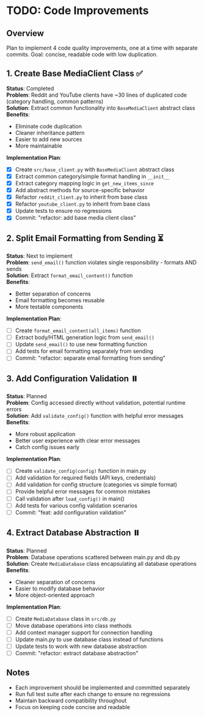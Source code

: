 # TODO: Code Improvements

## Overview
Plan to implement 4 code quality improvements, one at a time with separate commits. Goal: concise, readable code with low duplication.

## 1. Create Base MediaClient Class ✅
**Status**: Completed  
**Problem**: Reddit and YouTube clients have ~30 lines of duplicated code (category handling, common patterns)  
**Solution**: Extract common functionality into `BaseMediaClient` abstract class  
**Benefits**: 
- Eliminate code duplication
- Cleaner inheritance pattern  
- Easier to add new sources
- More maintainable

**Implementation Plan**:
- [x] Create `src/base_client.py` with `BaseMediaClient` abstract class
- [x] Extract common category/simple format handling in `__init__`
- [x] Extract category mapping logic in `get_new_items_since`
- [x] Add abstract methods for source-specific behavior
- [x] Refactor `reddit_client.py` to inherit from base class
- [x] Refactor `youtube_client.py` to inherit from base class
- [x] Update tests to ensure no regressions
- [x] Commit: "refactor: add base media client class"

## 2. Split Email Formatting from Sending ⏳
**Status**: Next to implement  
**Problem**: `send_email()` function violates single responsibility - formats AND sends  
**Solution**: Extract `format_email_content()` function  
**Benefits**:
- Better separation of concerns
- Email formatting becomes reusable
- More testable components

**Implementation Plan**:
- [ ] Create `format_email_content(all_items)` function
- [ ] Extract body/HTML generation logic from `send_email()`
- [ ] Update `send_email()` to use new formatting function
- [ ] Add tests for email formatting separately from sending
- [ ] Commit: "refactor: separate email formatting from sending"

## 3. Add Configuration Validation ⏸️
**Status**: Planned  
**Problem**: Config accessed directly without validation, potential runtime errors  
**Solution**: Add `validate_config()` function with helpful error messages  
**Benefits**:
- More robust application
- Better user experience with clear error messages
- Catch config issues early

**Implementation Plan**:
- [ ] Create `validate_config(config)` function in main.py
- [ ] Add validation for required fields (API keys, credentials)
- [ ] Add validation for config structure (categories vs simple format)
- [ ] Provide helpful error messages for common mistakes
- [ ] Call validation after `load_config()` in main()
- [ ] Add tests for various config validation scenarios
- [ ] Commit: "feat: add configuration validation"

## 4. Extract Database Abstraction ⏸️
**Status**: Planned  
**Problem**: Database operations scattered between main.py and db.py  
**Solution**: Create `MediaDatabase` class encapsulating all database operations  
**Benefits**:
- Cleaner separation of concerns
- Easier to modify database behavior
- More object-oriented approach

**Implementation Plan**:
- [ ] Create `MediaDatabase` class in `src/db.py`
- [ ] Move database operations into class methods
- [ ] Add context manager support for connection handling
- [ ] Update main.py to use database class instead of functions
- [ ] Update tests to work with new database abstraction
- [ ] Commit: "refactor: extract database abstraction"

## Notes
- Each improvement should be implemented and committed separately
- Run full test suite after each change to ensure no regressions
- Maintain backward compatibility throughout
- Focus on keeping code concise and readable